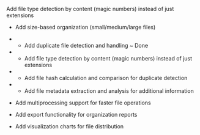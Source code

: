 Add file type detection by content (magic numbers) instead of just extensions

- Add size-based organization (small/medium/large files)
- - Add duplicate file detection and handling                 ~ Done

- - Add file type detection by content (magic numbers) instead of just extensions
- - Add file hash calculation and comparison for duplicate detection
- - Add file metadata extraction and analysis for additional information
- Add multiprocessing support for faster file operations

- Add export functionality for organization reports

- Add visualization charts for file distribution